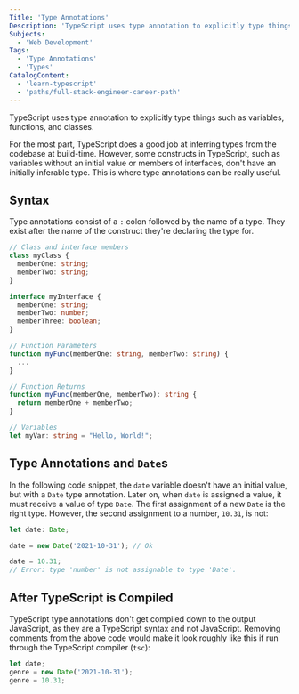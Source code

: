 ```yaml
---
Title: 'Type Annotations'
Description: 'TypeScript uses type annotation to explicitly type things such as variables, functions, and classes.'
Subjects:
  - 'Web Development'
Tags:
  - 'Type Annotations'
  - 'Types'
CatalogContent:
  - 'learn-typescript'
  - 'paths/full-stack-engineer-career-path'
---
```


TypeScript uses type annotation to explicitly type things such as variables, functions, and classes.

For the most part, TypeScript does a good job at inferring types from the codebase at build-time. However, some constructs in TypeScript, such as variables without an initial value or members of interfaces, don't have an initially inferable type. This is where type annotations can be really useful.

## Syntax

Type annotations consist of a `:` colon followed by the name of a type.
They exist after the name of the construct they're declaring the type for.

```ts
// Class and interface members
class myClass {
  memberOne: string;
  memberTwo: string;
}

interface myInterface {
  memberOne: string;
  memberTwo: number;
  memberThree: boolean;
}

// Function Parameters
function myFunc(memberOne: string, memberTwo: string) {
  ...
}

// Function Returns
function myFunc(memberOne, memberTwo): string {
  return memberOne + memberTwo;
}

// Variables
let myVar: string = "Hello, World!";
```

## Type Annotations and `Date`s

In the following code snippet, the `date` variable doesn't have an initial value, but with a `Date` type annotation. Later on, when `date` is assigned a value, it must receive a value of type `Date`. The first assignment of a new `Date` is the right type. However, the second assignment to a number, `10.31`, is not:

```ts
let date: Date;

date = new Date('2021-10-31'); // Ok

date = 10.31;
// Error: type 'number' is not assignable to type 'Date'.
```

## After TypeScript is Compiled

TypeScript type annotations don't get compiled down to the output JavaScript, as they are a TypeScript syntax and not JavaScript. Removing comments from the above code would make it look roughly like this if run through the TypeScript compiler (`tsc`):

```ts
let date;
genre = new Date('2021-10-31');
genre = 10.31;
```
